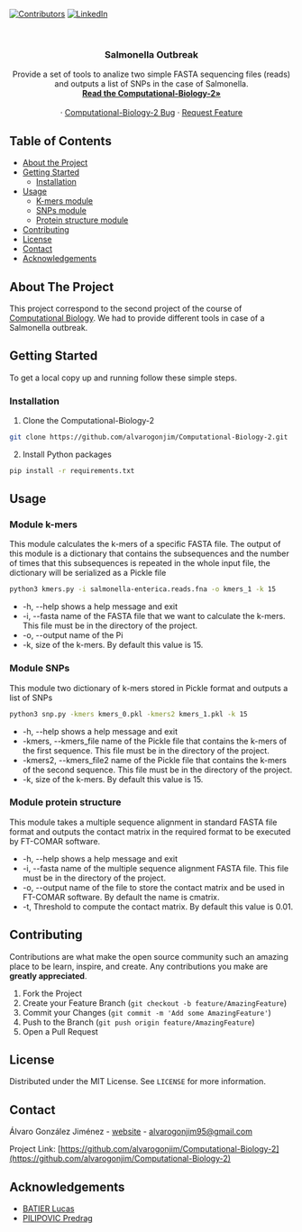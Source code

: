 

<!-- PROJECT SHIELDS -->
<!--
*** I'm using markdown "reference style" links for readability.
*** Reference links are enclosed in brackets [ ] instead of parentheses ( ).
*** See the bottom of this document for the declaration of the reference variables
*** for contributors-url, forks-url, etc. This is an optional, concise syntax you may use.
*** https://www.markdownguide.org/basic-syntax/#reference-style-links
-->
[![Contributors][contributors-shield]][contributors-url]
[![LinkedIn][linkedin-shield]][linkedin-url]


<!-- PROJECT LOGO -->
<br />
<p align="center">
  <h3 align="center">Salmonella Outbreak</h3>
  <p align="center">
    Provide a set of tools to analize two simple FASTA sequencing files (reads) and outputs a list of SNPs in the case of Salmonella.
    <br />
    <a href="http://alvarogj.me/static/media/Salmonella-outbreak.f49c4349.pdf"><strong>Read the Computational-Biology-2»</strong></a>
    <br />
    <br />
    ·
    <a href="https://github.com/alvarogonjim/Computational-Biology-2/issues">Computational-Biology-2 Bug</a>
    ·
    <a href="https://github.com/alvarogonjim/Computational-Biology-2/issues">Request Feature</a>
  </p>
</p>



<!-- TABLE OF CONTENTS -->
## Table of Contents

* [About the Project](#about-the-project)
* [Getting Started](#getting-started)
  * [Installation](#installation)
* [Usage](#usage)
  * [K-mers module](#module-k-mers)
  * [SNPs module](#module-snps)
  * [Protein structure module](#module-protein-structure)
* [Contributing](#contributing)
* [License](#license)
* [Contact](#contact)
* [Acknowledgements](#acknowledgements)



<!-- ABOUT THE PROJECT -->
## About The Project
This project correspond to the second project of the course of [Computational Biology](https://clovisg.github.io/teaching/protein-structure-prediction/session1.html).
We had to provide different tools in case of a Salmonella outbreak. 


<!-- GETTING STARTED -->
## Getting Started

To get a local copy up and running follow these simple steps.

### Installation
 
1. Clone the Computational-Biology-2
```sh
git clone https://github.com/alvarogonjim/Computational-Biology-2.git
```
2. Install Python packages
```sh
pip install -r requirements.txt
```


<!-- USAGE EXAMPLES -->
## Usage

### Module k-mers

This module calculates the k-mers of a specific FASTA file. The output of this module is a dictionary
that contains the subsequences and the number of times that this subsequences is repeated in the whole
input file, the dictionary will be serialized as a Pickle file 

```sh
python3 kmers.py -i salmonella-enterica.reads.fna -o kmers_1 -k 15
```

- -h, --help shows a help message and exit
- -i, --fasta name of the FASTA file that we want to calculate the k-mers. This file must be in the
directory of the project.
- -o, --output name of the Pi
- -k, size of the k-mers. By default this value is 15.


### Module SNPs

This module two dictionary of k-mers stored in Pickle format and outputs a list of SNPs


```sh
python3 snp.py -kmers kmers_0.pkl -kmers2 kmers_1.pkl -k 15
```

- -h, --help shows a help message and exit
- -kmers, --kmers_file name of the Pickle file that contains the k-mers of the first sequence. This
file must be in the directory of the project.
- -kmers2, --kmers_file2 name of the Pickle file that contains the k-mers of the second sequence.
This file must be in the directory of the project.
- -k, size of the k-mers. By default this value is 15.


### Module protein structure

This module takes a multiple sequence alignment in standard FASTA file format and outputs the contact
matrix in the required format to be executed by FT-COMAR software.

- -h, --help shows a help message and exit
- -i, --fasta name of the multiple sequence alignment FASTA file. This file must be in the directory
of the project.
- -o, --output name of the file to store the contact matrix and be used in FT-COMAR software. By
default the name is cmatrix.
- -t, Threshold to compute the contact matrix. By default this value is 0.01.




<!-- CONTRIBUTING -->
## Contributing

Contributions are what make the open source community such an amazing place to be learn, inspire, and create. Any contributions you make are **greatly appreciated**.

1. Fork the Project
2. Create your Feature Branch (`git checkout -b feature/AmazingFeature`)
3. Commit your Changes (`git commit -m 'Add some AmazingFeature'`)
4. Push to the Branch (`git push origin feature/AmazingFeature`)
5. Open a Pull Request



<!-- LICENSE -->
## License

Distributed under the MIT License. See `LICENSE` for more information.



<!-- CONTACT -->
## Contact

Álvaro González Jiménez - [website](https://alvarogj.me) - alvarogonjim95@gmail.com

Project Link: [https://github.com/alvarogonjim/Computational-Biology-2](https://github.com/alvarogonjim/Computational-Biology-2)



<!-- ACKNOWLEDGEMENTS -->
## Acknowledgements

* [BATIER Lucas](https://www.linkedin.com/in/lucasbat/)
* [PILIPOVIC Predrag](https://www.linkedin.com/in/predrag-pilipovic-50938212a/)





<!-- MARKDOWN LINKS & IMAGES -->
<!-- https://www.markdownguide.org/basic-syntax/#reference-style-links -->
[contributors-shield]: https://img.shields.io/github/contributors/othneildrew/Best-README-Template.svg?style=flat-square
[contributors-url]: https://github.com/othneildrew/Best-README-Template/graphs/contributors
[forks-shield]: https://img.shields.io/github/forks/othneildrew/Best-README-Template.svg?style=flat-square
[forks-url]: https://github.com/othneildrew/Best-README-Template/network/members
[stars-shield]: https://img.shields.io/github/stars/othneildrew/Best-README-Template.svg?style=flat-square
[stars-url]: https://github.com/othneildrew/Best-README-Template/stargazers
[issues-shield]: https://img.shields.io/github/issues/othneildrew/Best-README-Template.svg?style=flat-square
[issues-url]: https://github.com/othneildrew/Best-README-Template/issues
[license-shield]: https://img.shields.io/github/license/othneildrew/Best-README-Template.svg?style=flat-square
[license-url]: https://github.com/othneildrew/Best-README-Template/blob/master/LICENSE.txt
[linkedin-shield]: https://img.shields.io/badge/-LinkedIn-black.svg?style=flat-square&logo=linkedin&colorB=555
[linkedin-url]: https://linkedin.com/in/othneildrew
[product-screenshot]: images/screenshot.png
